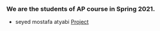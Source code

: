 ### We are the students of AP course in Spring 2021.

- seyed mostafa atyabi [Project](https://github.com/seyed-mostafa/tamrin)